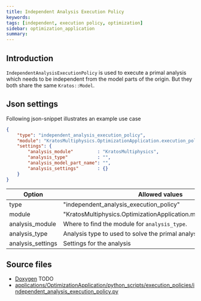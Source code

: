 ```yaml
---
title: Independent Analysis Execution Policy
keywords: 
tags: [independent, execution policy, optimization]
sidebar: optimization_application
summary: 
---
```


## Introduction

```IndependentAnalysisExecutionPolicy``` is used to execute a primal analysis which needs to be independent from the model parts of the origin. But they both share the same ```Kratos::Model```.

## Json settings
Following json-snippet illustrates an example use case
```json
{
    "type": "independent_analysis_execution_policy",
    "module": "KratosMultiphysics.OptimizationApplication.execution_policies",
    "settings": {
        "analysis_module"         : "KratosMultiphysics",
        "analysis_type"           : "",
        "analysis_model_part_name": "",
        "analysis_settings"       : {}
    }
}
```

| Option | Allowed values |
| ------------- | ------------- |
| type  | "independent_analysis_execution_policy"  |
| module  | "KratosMultiphysics.OptimizationApplication.model_part_controllers" |
| analysis_module | Where to find the module for `analysis_type`. |
| analysis_type | Analysis type to used to solve the primal analysis. |
| analysis_settings | Settings for the analysis |

## Source files
* [Doxygen](TODO) TODO
* [applications/OptimizationApplication/python_scripts/execution_policies/independent_analysis_execution_policy.py](https://github.com/KratosMultiphysics/Kratos/blob/master/applications/OptimizationApplication/python_scripts/execution_policies/independent_analysis_execution_policy.py)